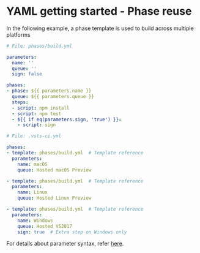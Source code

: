# YAML getting started - Phase reuse

In the following example, a phase template is used to build across multiple platforms

```yaml
# File: phases/build.yml

parameters:
  name: ''
  queue: ''
  sign: false

phases:
- phase: ${{ parameters.name }}
  queue: ${{ parameters.queue }}
  steps:
  - script: npm install
  - script: npm test
  - ${{ if eq(parameters.sign, 'true') }}:
    - script: sign
```

```yaml
# File: .vsts-ci.yml

phases:
- template: phases/build.yml  # Template reference
  parameters:
    name: macOS
    queue: Hosted macOS Preview

- template: phases/build.yml  # Template reference
  parameters:
    name: Linux
    queue: Hosted Linux Preview

- template: phases/build.yml  # Template reference
  parameters:
    name: Windows
    queue: Hosted VS2017
    sign: true  # Extra step on Windows only
```

For details about parameter syntax, refer [here](templateexpressions.md).
